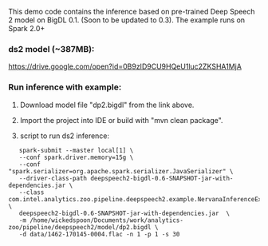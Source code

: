 
This demo code contains the inference based on pre-trained Deep Speech 2 model on BigDL 0.1.
(Soon to be updated to 0.3). The example runs on Spark 2.0+

### ds2 model (~387MB):
https://drive.google.com/open?id=0B9zID9CU9HQeU1luc2ZKSHA1MjA


### Run inference with example:

1. Download model file "dp2.bigdl" from the link above.

2. Import the project into IDE or build with "mvn clean package".

3. script to run ds2 inference:

```shell
   spark-submit --master local[1] \
   --conf spark.driver.memory=15g \
   --conf "spark.serializer=org.apache.spark.serializer.JavaSerializer" \
   --driver-class-path deepspeech2-bigdl-0.6-SNAPSHOT-jar-with-dependencies.jar \
   --class com.intel.analytics.zoo.pipeline.deepspeech2.example.NervanaInferenceExample \
   deepspeech2-bigdl-0.6-SNAPSHOT-jar-with-dependencies.jar  \
   -m /home/wickedspoon/Documents/work/analytics-zoo/pipeline/deepspeech2/model/dp2.bigdl \
   -d data/1462-170145-0004.flac -n 1 -p 1 -s 30

   ```



